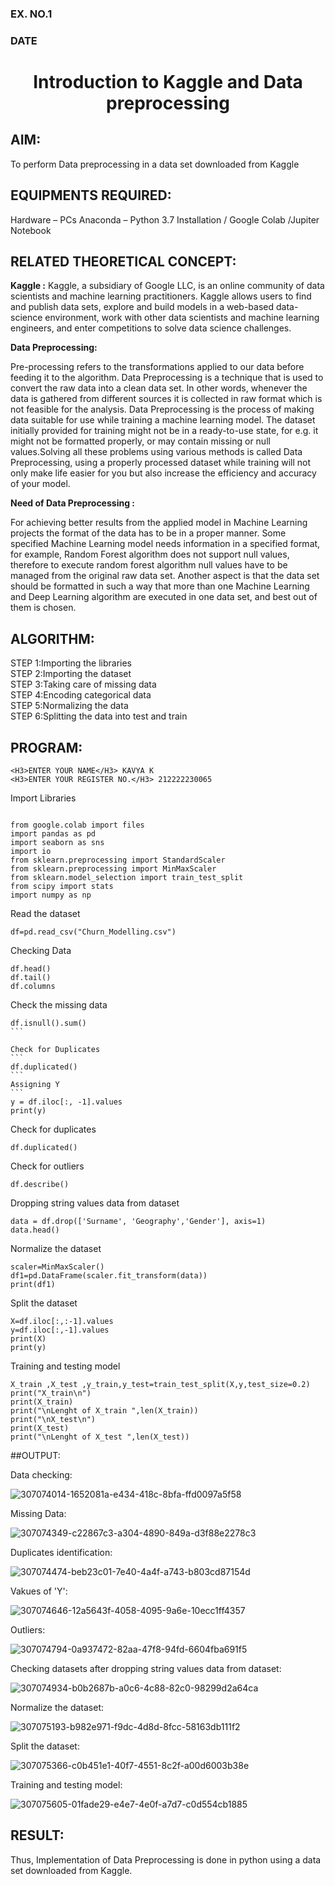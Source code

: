 <H3>EX. NO.1</H3>
<H3>DATE</H3>
<H1 ALIGN =CENTER> Introduction to Kaggle and Data preprocessing</H1>

## AIM:

To perform Data preprocessing in a data set downloaded from Kaggle

## EQUIPMENTS REQUIRED:
Hardware – PCs
Anaconda – Python 3.7 Installation / Google Colab /Jupiter Notebook

## RELATED THEORETICAL CONCEPT:

**Kaggle :**
Kaggle, a subsidiary of Google LLC, is an online community of data scientists and machine learning practitioners. Kaggle allows users to find and publish data sets, explore and build models in a web-based data-science environment, work with other data scientists and machine learning engineers, and enter competitions to solve data science challenges.

**Data Preprocessing:**

Pre-processing refers to the transformations applied to our data before feeding it to the algorithm. Data Preprocessing is a technique that is used to convert the raw data into a clean data set. In other words, whenever the data is gathered from different sources it is collected in raw format which is not feasible for the analysis.
Data Preprocessing is the process of making data suitable for use while training a machine learning model. The dataset initially provided for training might not be in a ready-to-use state, for e.g. it might not be formatted properly, or may contain missing or null values.Solving all these problems using various methods is called Data Preprocessing, using a properly processed dataset while training will not only make life easier for you but also increase the efficiency and accuracy of your model.

**Need of Data Preprocessing :**

For achieving better results from the applied model in Machine Learning projects the format of the data has to be in a proper manner. Some specified Machine Learning model needs information in a specified format, for example, Random Forest algorithm does not support null values, therefore to execute random forest algorithm null values have to be managed from the original raw data set.
Another aspect is that the data set should be formatted in such a way that more than one Machine Learning and Deep Learning algorithm are executed in one data set, and best out of them is chosen.


## ALGORITHM:
STEP 1:Importing the libraries<BR>
STEP 2:Importing the dataset<BR>
STEP 3:Taking care of missing data<BR>
STEP 4:Encoding categorical data<BR>
STEP 5:Normalizing the data<BR>
STEP 6:Splitting the data into test and train<BR>

## PROGRAM:
```
<H3>ENTER YOUR NAME</H3> KAVYA K
<H3>ENTER YOUR REGISTER NO.</H3> 212222230065
```
Import Libraries
```

from google.colab import files
import pandas as pd
import seaborn as sns
import io
from sklearn.preprocessing import StandardScaler
from sklearn.preprocessing import MinMaxScaler
from sklearn.model_selection import train_test_split
from scipy import stats
import numpy as np
```

Read the dataset

```
df=pd.read_csv("Churn_Modelling.csv")
```
Checking Data
```
df.head()
df.tail()
df.columns
```

Check the missing data
````
df.isnull().sum()
```

Check for Duplicates
```
df.duplicated()
```
Assigning Y
```
y = df.iloc[:, -1].values
print(y)
````
Check for duplicates
```
df.duplicated()
```
Check for outliers
```
df.describe()
```
Dropping string values data from dataset
```
data = df.drop(['Surname', 'Geography','Gender'], axis=1)
data.head()
```
Normalize the dataset
```
scaler=MinMaxScaler()
df1=pd.DataFrame(scaler.fit_transform(data))
print(df1)
```
Split the dataset
```
X=df.iloc[:,:-1].values
y=df.iloc[:,-1].values
print(X)
print(y)
```
Training and testing model
```
X_train ,X_test ,y_train,y_test=train_test_split(X,y,test_size=0.2)
print("X_train\n")
print(X_train)
print("\nLenght of X_train ",len(X_train))
print("\nX_test\n")
print(X_test)
print("\nLenght of X_test ",len(X_test))
```

##OUTPUT:

Data checking:

![307074014-1652081a-e434-418c-8bfa-ffd0097a5f58](https://github.com/user-attachments/assets/8ba75174-8100-4bdb-89be-7d3e00780de9)


Missing Data:

![307074349-c22867c3-a304-4890-849a-d3f88e2278c3](https://github.com/user-attachments/assets/088a6881-2f44-4cc7-971f-0692b332cdbd)

Duplicates identification:


![307074474-beb23c01-7e40-4a4f-a743-b803cd87154d](https://github.com/user-attachments/assets/31fc2ec1-36e6-42f5-b853-71bc36e5e7b3)

Vakues of 'Y':

![307074646-12a5643f-4058-4095-9a6e-10ecc1ff4357](https://github.com/user-attachments/assets/6290b84b-f75a-4285-93ec-3fc87639dc03)

Outliers:

![307074794-0a937472-82aa-47f8-94fd-6604fba691f5](https://github.com/user-attachments/assets/82446eac-38f8-4805-935c-e0303a184e73)

Checking datasets after dropping string values data from dataset:

![307074934-b0b2687b-a0c6-4c88-82c0-98299d2a64ca](https://github.com/user-attachments/assets/2eb93b8e-89bf-4ff1-bf6e-ff7f37aeed50)

Normalize the dataset:

![307075193-b982e971-f9dc-4d8d-8fcc-58163db111f2](https://github.com/user-attachments/assets/816b82c0-b589-4a55-b9ac-3a223a3539b8)

Split the dataset:

![307075366-c0b451e1-40f7-4551-8c2f-a00d6003b38e](https://github.com/user-attachments/assets/f1d746e9-d167-426d-be08-b8c9138b2ea7)

Training and testing model:

![307075605-01fade29-e4e7-4e0f-a7d7-c0d554cb1885](https://github.com/user-attachments/assets/f533a2d5-f4a2-4bf5-8504-a6f70b2966d4)


## RESULT:
Thus, Implementation of Data Preprocessing is done in python  using a data set downloaded from Kaggle.



